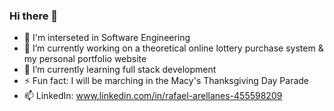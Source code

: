 ### Hi there 👋

- 👀 I'm interseted in Software Engineering
- 🔭 I’m currently working on a theoretical online lottery purchase system & my personal portfolio website
- 🌱 I’m currently learning full stack development
- ⚡ Fun fact: I will be marching in the Macy's Thanksgiving Day Parade
- 📫 LinkedIn: www.linkedin.com/in/rafael-arellanes-455598209 
